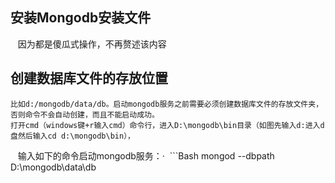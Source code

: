 ## 安装Mongodb安装文件
    因为都是傻瓜式操作，不再赘述该内容
## 创建数据库文件的存放位置
    比如d:/mongodb/data/db。启动mongodb服务之前需要必须创建数据库文件的存放文件夹，否则命令不会自动创建，而且不能启动成功。
    打开cmd（windows键+r输入cmd）命令行，进入D:\mongodb\bin目录（如图先输入d:进入d盘然后输入cd d:\mongodb\bin），
    输入如下的命令启动mongodb服务：·
  ```Bash
  mongod --dbpath D:\mongodb\data\db
  ```
